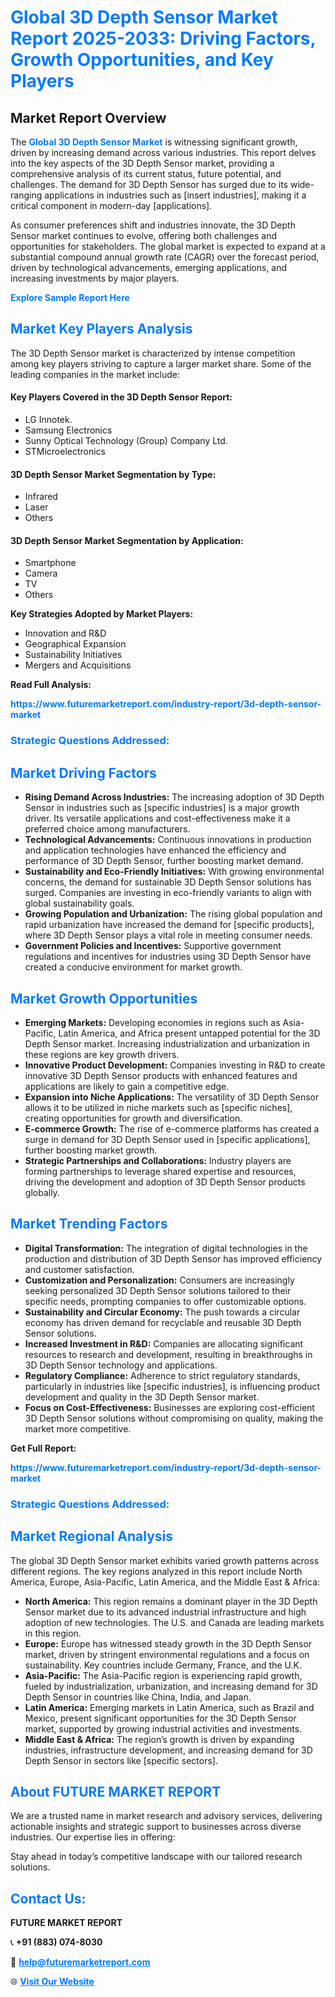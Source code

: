 <h1 style="color: #007BFF;">Global 3D Depth Sensor Market Report 2025-2033: Driving Factors, Growth Opportunities, and Key Players</h1>

<section id="overview">
<h2>Market Report Overview</h2>
<p>The <a href="https://www.futuremarketreport.com/industry-report/3d-depth-sensor-market" style="color: #007BFF; text-decoration: none;"><strong>Global 3D Depth Sensor Market</strong></a> is witnessing significant growth, driven by increasing demand across various industries. This report delves into the key aspects of the 3D Depth Sensor market, providing a comprehensive analysis of its current status, future potential, and challenges. The demand for 3D Depth Sensor has surged due to its wide-ranging applications in industries such as [insert industries], making it a critical component in modern-day [applications].</p>
<p>As consumer preferences shift and industries innovate, the 3D Depth Sensor market continues to evolve, offering both challenges and opportunities for stakeholders. The global market is expected to expand at a substantial compound annual growth rate (CAGR) over the forecast period, driven by technological advancements, emerging applications, and increasing investments by major players.</p>
</section>

<section id="overview">
<p><a href="https://www.futuremarketreport.com/request-sample/reportId=54975" style="color: #007BFF; text-decoration: none;"><strong>Explore Sample Report Here</strong></a></p>
</section>

<section id="key-players">
<h2 style="color: #007BFF;">Market Key Players Analysis</h2>
<p>The 3D Depth Sensor market is characterized by intense competition among key players striving to capture a larger market share. Some of the leading companies in the market include:</p>
<h4>Key Players Covered in the 3D Depth Sensor Report:</h4>
<ul><li>LG Innotek.</li><li>Samsung Electronics</li><li>Sunny Optical Technology (Group) Company Ltd.</li><li>STMicroelectronics</li></ul>
<h4>3D Depth Sensor Market Segmentation by Type:</h4>
<ul><li>Infrared</li><li>Laser</li><li>Others</li></ul>

<h4>3D Depth Sensor Market Segmentation by Application:</h4>
<ul><li>Smartphone</li><li>Camera</li><li>TV</li><li>Others</li></ul>
<p><strong>Key Strategies Adopted by Market Players:</strong></p>
<ul>
<li>Innovation and R&D</li>
<li>Geographical Expansion</li>
<li>Sustainability Initiatives</li>
<li>Mergers and Acquisitions</li>
</ul>
</section>

<section>
<p><strong>Read Full Analysis: </strong></p><a href="https://www.futuremarketreport.com/industry-report/3d-depth-sensor-market" style="color: #007BFF; text-decoration: none;"><strong>https://www.futuremarketreport.com/industry-report/3d-depth-sensor-market</strong></a>
<h3 style="color: #007BFF;">Strategic Questions Addressed:</h3>
</section>

<section id="driving-factors">
<h2 style="color: #007BFF;">Market Driving Factors</h2>
<ul>
<li><strong>Rising Demand Across Industries:</strong> The increasing adoption of 3D Depth Sensor in industries such as [specific industries] is a major growth driver. Its versatile applications and cost-effectiveness make it a preferred choice among manufacturers.</li>
<li><strong>Technological Advancements:</strong> Continuous innovations in production and application technologies have enhanced the efficiency and performance of 3D Depth Sensor, further boosting market demand.</li>
<li><strong>Sustainability and Eco-Friendly Initiatives:</strong> With growing environmental concerns, the demand for sustainable 3D Depth Sensor solutions has surged. Companies are investing in eco-friendly variants to align with global sustainability goals.</li>
<li><strong>Growing Population and Urbanization:</strong> The rising global population and rapid urbanization have increased the demand for [specific products], where 3D Depth Sensor plays a vital role in meeting consumer needs.</li>
<li><strong>Government Policies and Incentives:</strong> Supportive government regulations and incentives for industries using 3D Depth Sensor have created a conducive environment for market growth.</li>
</ul>
</section>

<section id="growth-opportunities">
<h2 style="color: #007BFF;">Market Growth Opportunities</h2>
<ul>
<li><strong>Emerging Markets:</strong> Developing economies in regions such as Asia-Pacific, Latin America, and Africa present untapped potential for the 3D Depth Sensor market. Increasing industrialization and urbanization in these regions are key growth drivers.</li>
<li><strong>Innovative Product Development:</strong> Companies investing in R&D to create innovative 3D Depth Sensor products with enhanced features and applications are likely to gain a competitive edge.</li>
<li><strong>Expansion into Niche Applications:</strong> The versatility of 3D Depth Sensor allows it to be utilized in niche markets such as [specific niches], creating opportunities for growth and diversification.</li>
<li><strong>E-commerce Growth:</strong> The rise of e-commerce platforms has created a surge in demand for 3D Depth Sensor used in [specific applications], further boosting market growth.</li>
<li><strong>Strategic Partnerships and Collaborations:</strong> Industry players are forming partnerships to leverage shared expertise and resources, driving the development and adoption of 3D Depth Sensor products globally.</li>
</ul>
</section>

<section id="trending-factors">
<h2 style="color: #007BFF;">Market Trending Factors</h2>
<ul>
<li><strong>Digital Transformation:</strong> The integration of digital technologies in the production and distribution of 3D Depth Sensor has improved efficiency and customer satisfaction.</li>
<li><strong>Customization and Personalization:</strong> Consumers are increasingly seeking personalized 3D Depth Sensor solutions tailored to their specific needs, prompting companies to offer customizable options.</li>
<li><strong>Sustainability and Circular Economy:</strong> The push towards a circular economy has driven demand for recyclable and reusable 3D Depth Sensor solutions.</li>
<li><strong>Increased Investment in R&D:</strong> Companies are allocating significant resources to research and development, resulting in breakthroughs in 3D Depth Sensor technology and applications.</li>
<li><strong>Regulatory Compliance:</strong> Adherence to strict regulatory standards, particularly in industries like [specific industries], is influencing product development and quality in the 3D Depth Sensor market.</li>
<li><strong>Focus on Cost-Effectiveness:</strong> Businesses are exploring cost-efficient 3D Depth Sensor solutions without compromising on quality, making the market more competitive.</li>
</ul>
</section>

<section>
<p><strong>Get Full Report: </strong></p><a href="https://www.futuremarketreport.com/industry-report/3d-depth-sensor-market" style="color: #007BFF; text-decoration: none;"><strong>https://www.futuremarketreport.com/industry-report/3d-depth-sensor-market</strong></a>
<h3 style="color: #007BFF;">Strategic Questions Addressed:</h3>
</section>


<section id="regional-analysis">
<h2 style="color: #007BFF;">Market Regional Analysis</h2>
<p>The global 3D Depth Sensor market exhibits varied growth patterns across different regions. The key regions analyzed in this report include North America, Europe, Asia-Pacific, Latin America, and the Middle East & Africa:</p>
<ul>
<li><strong>North America:</strong> This region remains a dominant player in the 3D Depth Sensor market due to its advanced industrial infrastructure and high adoption of new technologies. The U.S. and Canada are leading markets in this region.</li>
<li><strong>Europe:</strong> Europe has witnessed steady growth in the 3D Depth Sensor market, driven by stringent environmental regulations and a focus on sustainability. Key countries include Germany, France, and the U.K.</li>
<li><strong>Asia-Pacific:</strong> The Asia-Pacific region is experiencing rapid growth, fueled by industrialization, urbanization, and increasing demand for 3D Depth Sensor in countries like China, India, and Japan.</li>
<li><strong>Latin America:</strong> Emerging markets in Latin America, such as Brazil and Mexico, present significant opportunities for the 3D Depth Sensor market, supported by growing industrial activities and investments.</li>
<li><strong>Middle East & Africa:</strong> The region’s growth is driven by expanding industries, infrastructure development, and increasing demand for 3D Depth Sensor in sectors like [specific sectors].</li>
</ul>
</section>

<footer>
<h2 style="color: #007BFF;">About FUTURE MARKET REPORT</h2>
<p>We are a trusted name in market research and advisory services, delivering actionable insights and strategic support to businesses across diverse industries. Our expertise lies in offering:</p>

<p>Stay ahead in today’s competitive landscape with our tailored research solutions.</p>

<h2 style="color: #007BFF;">Contact Us:</h2>
<p><strong>FUTURE MARKET REPORT</strong></p>
<p>📞 <strong>+91 (883) 074-8030</strong></p>
<p>📧 <strong><a href="mailto:help@futuremarketreport.com" style="color: #007BFF;">help@futuremarketreport.com</a></strong></p>
<p>🌐 <strong><a href="https://www.futuremarketreport.com/" style="color: #007BFF;">Visit Our Website</a></strong></p>
</footer>